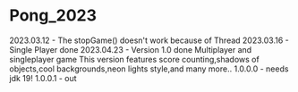 # Pong_2023

2023.03.12 - The stopGame() doesn't work because of Thread
2023.03.16 - Single Player done 
2023.04.23 - Version 1.0 done
  Multiplayer and singleplayer game
  This version features score counting,shadows of objects,cool backgrounds,neon lights style,and many more..
1.0.0.0 - needs jdk 19!
1.0.0.1 - out
